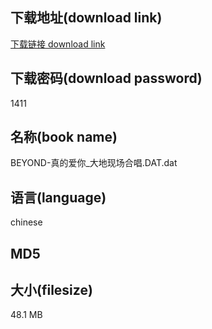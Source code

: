 ## 下载地址(download link)
[下载链接 download link](https://voluble-croquembouche-d321dc.netlify.app/?s=BEYOND-%E7%9C%9F%E7%9A%84%E7%88%B1%E4%BD%A0_%E5%A4%A7%E5%9C%B0%E7%8E%B0%E5%9C%BA%E5%90%88%E5%94%B1.DAT)

## 下载密码(download password)
1411

## 名称(book name)
BEYOND-真的爱你_大地现场合唱.DAT.dat

## 语言(language)
chinese

## MD5


## 大小(filesize)
48.1 MB
